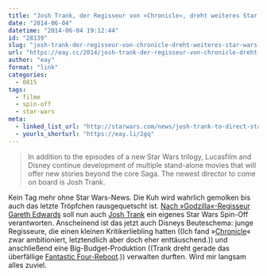 ```yaml
---
title: "Josh Trank, der Regisseur von »Chronicle«, dreht weiteres Star Wars Spin-Off"
date: "2014-06-04"
datetime: "2014-06-04 19:12:44"
id: "28139"
slug: "josh-trank-der-regisseur-von-chronicle-dreht-weiteres-star-wars-spin-off"
url: "https://eay.cc/2014/josh-trank-der-regisseur-von-chronicle-dreht-weiteres-star-wars-spin-off/"
author: "eay"
format: "link"
categories:
  - 0815
tags:
  - filme
  - spin-off
  - star-wars
meta:
  - linked_list_url: "http://starwars.com/news/josh-trank-to-direct-stand-alone-star-wars-film.html"
  - yourls_shorturl: "https://eay.li/2gq"
---
```


> In addition to the episodes of a new Star Wars trilogy, Lucasfilm and Disney continue development of multiple stand-alone movies that will offer new stories beyond the core Saga. The newest director to come on board is Josh Trank.

Kein Tag mehr ohne Star Wars-News. Die Kuh wird wahrlich gemolken bis auch das letzte Tröpfchen rausgequetscht ist. [Nach »Godzilla«-Regisseur Gareth Edwards](//eay.cc/2014/godzilla-regisseur-gareth-edwards-dreht-erstes-fuer-dezember-2016-angekuendigtes-star-wars-spin-off/) soll nun auch [Josh Trank](http://www.imdb.com/name/nm2503633/) ein eigenes Star Wars Spin-Off verantworten. Anscheinend ist das jetzt auch Disneys Beuteschema: junge Regisseure, die einen kleinen Kritikerliebling hatten ((Ich fand »[Chronicle](http://www.imdb.com/title/tt1706593/)« zwar ambitioniert, letztendlich aber doch eher enttäuschend.)) und anschließend eine Big-Budget-Produktion ((Trank dreht gerade das überfällige [Fantastic Four-Reboot](http://www.imdb.com/title/tt1502712/).)) verwalten durften. Wird mir langsam alles zuviel.
